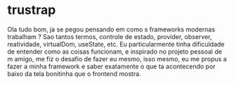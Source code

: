 # trustrap

Ola tudo bom, ja se pegou pensando em como s frameworks modernas trabalham ? Sao tantos termos, controle de estado, provider, observer, reatividade, virtualDom, useState, etc.
Eu particularmente tinha dificuldade de entender como as coisas funcionam, e inspirado no projeto pessoal de m amigo, me fiz o desafio de fazer eu mesmo, isso mesmo, eu me propus a fazer a minha framework e saber exatamente o que ta acontecendo por baixo da tela bonitinha que o frontend mostra.
